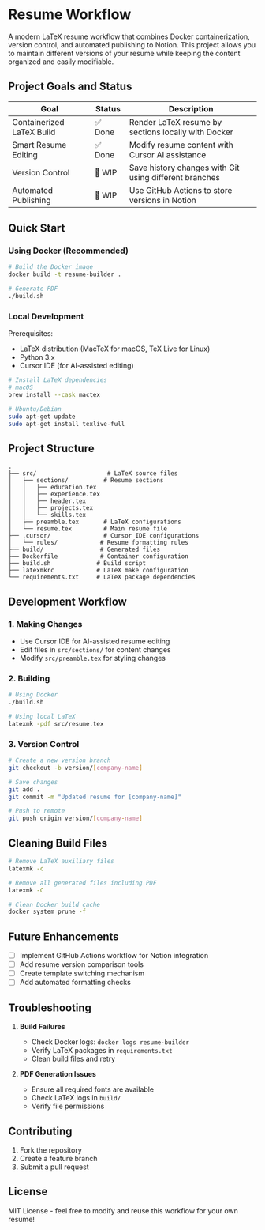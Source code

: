 # Resume Workflow

A modern LaTeX resume workflow that combines Docker containerization, version control, and automated publishing to Notion. This project allows you to maintain different versions of your resume while keeping the content organized and easily modifiable.

## Project Goals and Status

| Goal | Status | Description |
|------|--------|-------------|
| Containerized LaTeX Build | ✅ Done | Render LaTeX resume by sections locally with Docker |
| Smart Resume Editing | ✅ Done | Modify resume content with Cursor AI assistance |
| Version Control | 🚧 WIP | Save history changes with Git using different branches |
| Automated Publishing | 🚧 WIP | Use GitHub Actions to store versions in Notion |

## Quick Start

### Using Docker (Recommended)
```bash
# Build the Docker image
docker build -t resume-builder .

# Generate PDF
./build.sh
```

### Local Development
Prerequisites:
- LaTeX distribution (MacTeX for macOS, TeX Live for Linux)
- Python 3.x
- Cursor IDE (for AI-assisted editing)

```bash
# Install LaTeX dependencies
# macOS
brew install --cask mactex

# Ubuntu/Debian
sudo apt-get update
sudo apt-get install texlive-full
```

## Project Structure
```
.
├── src/                    # LaTeX source files
│   ├── sections/          # Resume sections
│   │   ├── education.tex
│   │   ├── experience.tex
│   │   ├── header.tex
│   │   ├── projects.tex
│   │   └── skills.tex
│   ├── preamble.tex       # LaTeX configurations
│   └── resume.tex         # Main resume file
├── .cursor/               # Cursor IDE configurations
│   └── rules/            # Resume formatting rules
├── build/                # Generated files
├── Dockerfile            # Container configuration
├── build.sh             # Build script
├── latexmkrc            # LaTeX make configuration
└── requirements.txt     # LaTeX package dependencies
```

## Development Workflow

### 1. Making Changes
- Use Cursor IDE for AI-assisted resume editing
- Edit files in `src/sections/` for content changes
- Modify `src/preamble.tex` for styling changes

### 2. Building
```bash
# Using Docker
./build.sh

# Using local LaTeX
latexmk -pdf src/resume.tex
```

### 3. Version Control
```bash
# Create a new version branch
git checkout -b version/[company-name]

# Save changes
git add .
git commit -m "Updated resume for [company-name]"

# Push to remote
git push origin version/[company-name]
```

## Cleaning Build Files
```bash
# Remove LaTeX auxiliary files
latexmk -c

# Remove all generated files including PDF
latexmk -C

# Clean Docker build cache
docker system prune -f
```

## Future Enhancements
- [ ] Implement GitHub Actions workflow for Notion integration
- [ ] Add resume version comparison tools
- [ ] Create template switching mechanism
- [ ] Add automated formatting checks

## Troubleshooting
1. **Build Failures**
   - Check Docker logs: `docker logs resume-builder`
   - Verify LaTeX packages in `requirements.txt`
   - Clean build files and retry

2. **PDF Generation Issues**
   - Ensure all required fonts are available
   - Check LaTeX logs in `build/`
   - Verify file permissions

## Contributing
1. Fork the repository
2. Create a feature branch
3. Submit a pull request

## License
MIT License - feel free to modify and reuse this workflow for your own resume! 